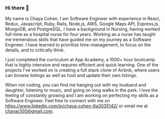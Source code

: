 ### Hi there 👋

My name is Chaya Cohen. I am Software Engineer with experience in React, Redux, Javascript, Ruby, Rails, Node.js, AWS, Google Maps API, Express.js, MongoDB, and PostgreSQL. I have a background in Nursing, having worked full-time as a hospital nurse for four years.  Working as a nurse has taught me tremendous skills that have guided me on my journey as a Software Engineer. I have learned to prioritize time-management, to focus on the details, and to critically think. 

I just completed the curriculum at App Academy, a 1000+ hour bootcamp that is highly intensive and requires efficient and quick learning. One of the projects I've worked on is creating a full stack clone of Airbnb, where users can browse listings as well as host and update their own listings. 

When not coding, you can find me hanging out with my husband and daughter, listening to music, and going on long walks in the park. I love the feeling of constantly growing and I am working on perfecting my skills as a Software Engineer. Feel free to connect with me on https://www.linkedin.com/in/chaya-cohen-6a3035142/ or email me at chayac100@gmail.com.

<!--
**chayacohen/chayacohen** is a ✨ _special_ ✨ repository because its `README.md` (this file) appears on your GitHub profile.

Here are some ideas to get you started:

- 🔭 I’m currently working on ...
- 🌱 I’m currently learning ...
- 👯 I’m looking to collaborate on ...
- 🤔 I’m looking for help with ...
- 💬 Ask me about ...
- 📫 How to reach me: ...
- 😄 Pronouns: ...
- ⚡ Fun fact: ...
-->
